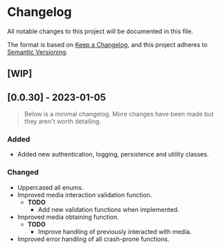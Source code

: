 # Changelog
All notable changes to this project will be documented in this file.

The format is based on [Keep a Changelog](https://keepachangelog.com/en/1.0.0/),
and this project adheres to [Semantic Versioning](https://semver.org/spec/v2.0.0.html).

## [WIP]
## [0.0.30] - 2023-01-05
> Below is a minimal changelog. More changes have been made but they aren't worth detailing.
### Added
- Added new authentication, logging, persistence and utility classes.

### Changed
- Uppercased all enums.
- Improved media interaction validation function.
    - **TODO**
        - Add new validation functions when implemented.
- Improved media obtaining function.
    - **TODO**
        - Improve handling of previously interacted with media.
- Improved error handling of all crash-prone functions.